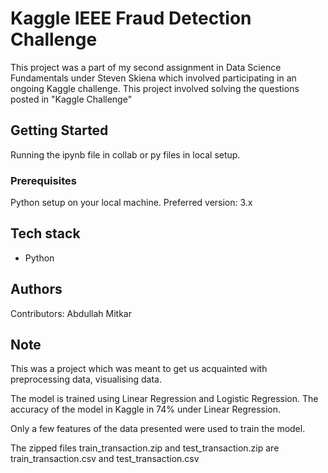 # Kaggle IEEE Fraud Detection Challenge

This project was a part of my second assignment in Data Science Fundamentals under Steven Skiena which involved participating in an ongoing Kaggle challenge. This project involved solving the questions posted in 
"Kaggle Challenge"



## Getting Started

Running the ipynb file in collab or py files in local setup.

### Prerequisites

Python setup on your local machine. Preferred version: 3.x


## Tech stack

- Python

## Authors

Contributors: Abdullah Mitkar

## Note

This was a project which was meant to get us acquainted with preprocessing data, visualising data.

The model is trained using Linear Regression and Logistic Regression.
The accuracy of the model in Kaggle in 74% under Linear Regression.

Only a few features of the data presented were used to train the model.

The zipped files train_transaction.zip and test_transaction.zip are train_transaction.csv and test_transaction.csv